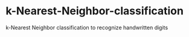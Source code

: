 # k-Nearest-Neighbor-classification
k-Nearest Neighbor classification to recognize handwritten digits 
